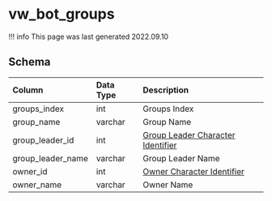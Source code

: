 # vw_bot_groups

!!! info
	This page was last generated 2022.09.10

## Schema

| Column | Data Type | Description |
| :--- | :--- | :--- |
| groups_index | int | Groups Index |
| group_name | varchar | Group Name |
| group_leader_id | int | [Group Leader Character Identifier](../../schema/characters/character_data.md) |
| group_leader_name | varchar | Group Leader Name |
| owner_id | int | [Owner Character Identifier](../../schema/characters/character_data.md) |
| owner_name | varchar | Owner Name |

